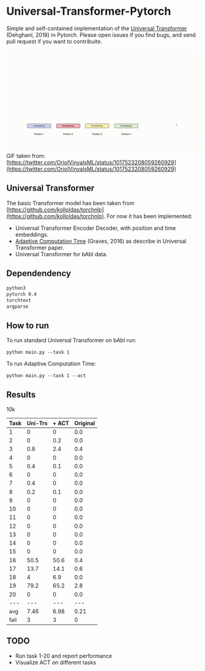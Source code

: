 # Universal-Transformer-Pytorch
Simple and self-contained implementation of the [Universal Transformer](https://arxiv.org/abs/1807.03819) (Dehghani, 2018) in Pytorch. Please open issues if you find bugs, and send pull request if you want to contribuite. 

![](file.gif)
GIF taken from: [https://twitter.com/OriolVinyalsML/status/1017523208059260929](https://twitter.com/OriolVinyalsML/status/1017523208059260929)

## Universal Transformer 
The basic Transformer model has been taken from [https://github.com/kolloldas/torchnlp](https://github.com/kolloldas/torchnlp). For now it has been implemented:

- Universal Transformer Encoder Decoder, with position and time embeddings.
- [Adaptive Computation Time](https://arxiv.org/abs/1603.08983) (Graves, 2016) as describe in Universal Transformer paper. 
- Universal Transformer for bAbI data.  
 
## Dependendency
```
python3
pytorch 0.4
torchtext
argparse
```
## How to run
To run standard Universal Transformer on bAbI run:
```
python main.py --task 1
```
To run Adaptive Computation Time: 
```
python main.py --task 1 --act
```

## Results
10k 

|Task | Uni-Trs| + ACT  | Original |
|---|---|---|---|
|  1| 0   |  0  | 0.0 |
|  2| 0   |  0.2  | 0.0 |
|  3| 0.8 |  2.4  | 0.4 |
|  4| 0   |  0  | 0.0 |
|  5| 0.4 |  0.1  | 0.0 |
|  6| 0   |  0  | 0.0 |
|  7| 0.4 |  0  | 0.0 |
|  8| 0.2 |  0.1  | 0.0 |
|  9| 0   |  0  | 0.0 |
| 10| 0   |  0  |  0.0 |
| 11| 0   |  0  |  0.0 |
| 12| 0   |  0  |  0.0 |
| 13| 0   |  0  |  0.0 |
| 14| 0   |  0  |  0.0 |
| 15| 0   |  0  |  0.0 |
| 16| 50.5 |  50.6  |  0.4 |
| 17| 13.7 |  14.1  |  0.6 |
| 18| 4  |  6.9  |  0.0 |
| 19| 79.2 |  65.2  |  2.8 |
| 20| 0   |  0   |  0.0 |
|---|---|---|---|
| avg | 7.46 | 6.98 |  0.21 |
| fail | 3 | 3 |  0 |

## TODO
- Run task 1-20 and report performance
- Visualize ACT on different tasks 

<!-- Noam True ACT False Task: 1 Max:  Mean: 1.0 Std: 0.0
Noam True ACT False Task: 2 Max:  Mean: 0.9858 Std: 0.028480870773204943
Noam True ACT False Task: 3 Max:  Mean: 0.9186 Std: 0.13648604324252353
Noam True ACT False Task: 4 Max:  Mean: 1.0 Std: 0.0
Noam True ACT False Task: 5 Max:  Mean: 0.9423 Std: 0.07518384134905584
Noam True ACT False Task: 6 Max:  Mean: 0.9991 Std: 0.0009433981132056612
Noam True ACT False Task: 7 Max:  Mean: 0.9613999999999999 Std: 0.03378816360798555
Noam True ACT False Task: 8 Max:  Mean: 0.9959 Std: 0.0022113344387495997
Noam True ACT False Task: 9 Max:  Mean: 0.998 Std: 0.0022360679774997916
Noam True ACT False Task: 10 Max:  Mean: 0.9972 Std: 0.002600000000000002
Noam True ACT False Task: 11 Max:  Mean: 0.9994 Std: 0.001200000000000001
Noam True ACT False Task: 12 Max:  Mean: 0.9998000000000001 Std: 0.0006000000000000005
Noam True ACT False Task: 13 Max:  Mean: 0.982 Std: 0.025791471458604318
Noam True ACT False Task: 14 Max:  Mean: 0.9983000000000001 Std: 0.0019519221295943153
Noam True ACT False Task: 15 Max:  Mean: 0.999 Std: 0.0024083189157584613
Noam True ACT False Task: 16 Max:  Mean: 0.47669999999999996 Std: 0.014262187770464941
Noam True ACT False Task: 17 Max:  Mean: 0.6883999999999999 Std: 0.10602754359127634
Noam True ACT False Task: 18 Max:  Mean: 0.9126 Std: 0.01696584804835878
Noam True ACT False Task: 19 Max:  Mean: 0.1639 Std: 0.03415098827266936
Noam True ACT False Task: 20 Max:  Mean: 1.0 Std: 0.0 -->
<!-- Noam True ACT True Task: 1 Max:  Mean: 0.9996 Std: 0.0009165151389911689
Noam True ACT True Task: 2 Max:  Mean: 0.9572999999999998 Std: 0.050034088379823614
Noam True ACT True Task: 3 Max:  Mean: 0.8862999999999998 Std: 0.13403883765536015
Noam True ACT True Task: 4 Max:  Mean: 0.9999 Std: 0.0003000000000000003
Noam True ACT True Task: 5 Max:  Mean: 0.9743999999999999 Std: 0.051252707245569
Noam True ACT True Task: 6 Max:  Mean: 0.9921 Std: 0.02072414051293803
Noam True ACT True Task: 7 Max:  Mean: 0.9515 Std: 0.032696330069290645
Noam True ACT True Task: 8 Max:  Mean: 0.9957 Std: 0.0018466185312619402
Noam True ACT True Task: 9 Max:  Mean: 0.9991 Std: 0.0013747727084867532
Noam True ACT True Task: 10 Max:  Mean: 0.9986 Std: 0.002653299832284322
Noam True ACT True Task: 11 Max:  Mean: 0.9987 Std: 0.0019519221295943153
Noam True ACT True Task: 12 Max:  Mean: 0.9999 Std: 0.00030000000000000024
Noam True ACT True Task: 13 Max:  Mean: 0.9991 Std: 0.0015132745950421568
Noam True ACT True Task: 14 Max:  Mean: 0.9926 Std: 0.01517366139071254
Noam True ACT True Task: 15 Max:  Mean: 1.0 Std: 0.0
Noam True ACT True Task: 16 Max:  Mean: 0.487 Std: 0.005440588203494182
Noam True ACT True Task: 17 Max:  Mean: 0.7247 Std: 0.10200691153054287
Noam True ACT True Task: 18 Max:  Mean: 0.9086000000000001 Std: 0.01060377291344926
Noam True ACT True Task: 19 Max:  Mean: 0.2424 Std: 0.04844625888549083
Noam True ACT True Task: 20 Max:  Mean: 0.9996 Std: 0.000489897948556636 -->
